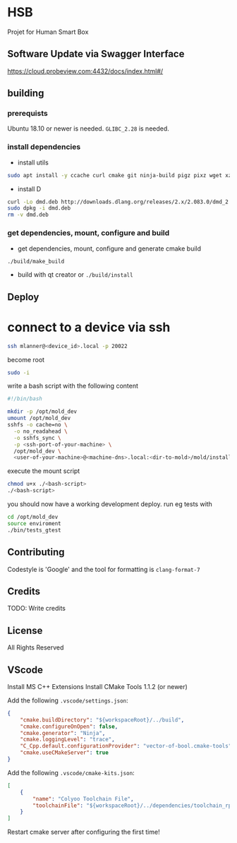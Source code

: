 # HSB

Projet for Human Smart Box

## Software Update via Swagger Interface
https://cloud.probeview.com:4432/docs/index.html#/

## building

### prerequists

Ubuntu 18.10 or newer is needed. `GLIBC_2.28` is needed.

### install dependencies

- install utils
```bash
sudo apt install -y ccache curl cmake git ninja-build pigz pixz wget xz-utils libffi-dev
```
- install D
```bash
curl -Lo dmd.deb http://downloads.dlang.org/releases/2.x/2.083.0/dmd_2.083.0-0_amd64.deb
sudo dpkg -i dmd.deb
rm -v dmd.deb 
```

### get dependencies, mount, configure and build

- get dependencies, mount, configure and generate cmake build
```bash
./build/make_build
```
- build with qt creator or `./build/install`

## Deploy

# connect to a device via ssh

```bash
ssh mlanner@<device_id>.local -p 20022
```

become root

```bash
sudo -i
```

write a bash script with the following content

```bash
#!/bin/bash

mkdir -p /opt/mold_dev
umount /opt/mold_dev
sshfs -o cache=no \
  -o no_readahead \
  -o sshfs_sync \
  -p <ssh-port-of-your-machine> \
  /opt/mold_dev \
  <user-of-your-machine>@<machine-dns>.local:<dir-to-mold>/mold/install
```

execute the mount script

```bash
chmod u+x ./<bash-script>
./<bash-script>
```

you should now have a working development deploy. run eg tests with

```bash
cd /opt/mold_dev
source enviroment
./bin/tests_gtest
```

## Contributing

Codestyle is 'Google' and the tool for formatting is `clang-format-7`

## Credits

TODO: Write credits

## License

All Rights Reserved

## VScode

Install MS C++ Extensions
Install CMake Tools 1.1.2 (or newer)

Add the following `.vscode/settings.json`:
```json
{
    "cmake.buildDirectory": "${workspaceRoot}/../build",
    "cmake.configureOnOpen": false,
    "cmake.generator": "Ninja",
    "cmake.loggingLevel": "trace",
    "C_Cpp.default.configurationProvider": "vector-of-bool.cmake-tools",
    "cmake.useCMakeServer": true
}
```

Add the following `.vscode/cmake-kits.json`:
```json
[
    {
        "name": "Colyoo Toolchain File",
        "toolchainFile": "${workspaceRoot}/../dependencies/toolchain_rpi.cmake"
    }
]
```

Restart cmake server after configuring the first time!

